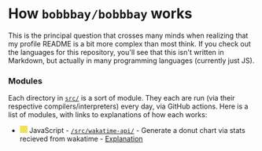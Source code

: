 # How `bobbbay/bobbbay` works

This is the principal question that crosses many minds when realizing that my profile README is a bit more complex than most think. If you check out the languages for this repository, you'll see that this isn't written in Markdown, but actually in many programming languages (currently just JS).

### Modules

Each directory in [`src/`](src/) is a sort of module. They each are run (via their respective compilers/interpreters) every day, via GitHub actions. Here is a list of modules, with links to explanations of how each works:

- ![](<https://github.com/Bobbbay/bobbbay/raw/development/assets/JavaScript-square%20(4).png>) JavaScript - [`/src/wakatime-api/`](src/wakatime-api) - Generate a donut chart via stats recieved from wakatime - [Explanation](src/wakatime-api/README.md)
